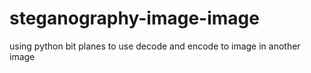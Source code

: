# steganography-image-image
using python 
bit planes to use decode and encode to image in another image
